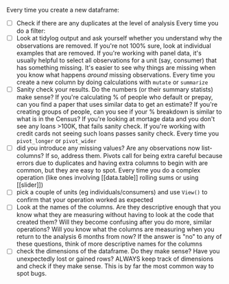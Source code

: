 Every time you create a new dataframe:
- [ ] Check if there are any duplicates at the level of analysis
Every time you do a filter:
- [ ] Look at tidylog output and ask yourself whether you understand why the observations are removed. If you're not 100% sure, look at individual examples that are removed. If you're working with panel data, it's usually helpful to select all observations for a unit (say, consumer) that has something missing. It's easier to see why things are missing when you know what happens *around* missing observations.
Every time you create a new column by doing calculations with `mutate` or `summarize`
- [ ] Sanity check your results. Do the numbers (or their summary statists) make sense? If you're calculating % of people who default or prepay, can you find a paper that uses similar data to get an estimate? If you're creating groups of people, can you see if your % breakdown is similar to what is in the Census? If you're looking at mortage data and you don't see any loans >100K, that fails sanity check. If you're working with credit cards not seeing such loans passes sanity check.
Every time you `pivot_longer` or `pivot_wider`
 - [ ] did you introduce any missing values? Are any observations now list-columns? If so, address them. Pivots call for being extra careful because errors due to duplicates and having extra columns to begin with are common, but they are easy to spot.
Every time you do a complex operation (like ones involving [[data.table]] rolling sums or using [[slider]])
- [ ] pick a couple of units (eg individuals/consumers) and use `View()` to confirm that your operation worked as expected
- [ ] Look at the names of the columns. Are they descriptive enough that you know what they are measuring without having to look at the code that created them? Will they become confusing after you do more, similar operations? Will you know what the columns are measuring when you return to the analysis 6 months from now? If the answer is "no" to any of these questions, think of more descriptive names for the columns
- [ ] check the dimensions of the dataframe. Do they make sense? Have you unexpectedly lost or gained rows? ALWAYS keep track of dimensions and check if they make sense. This is by far the most common way to spot bugs.